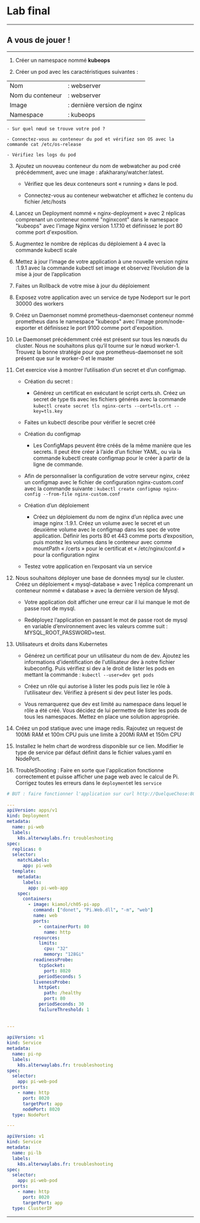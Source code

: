 # Lab final

<hr>

## A vous de jouer !

<hr>

1. Créer un namespace nommé **kubeops**


2. Créer un pod avec les caractéristiques suivantes :

|                                     |                             |
|-------------------------------------|-----------------------------|
| Nom                                 | : webserver                 |
| Nom du conteneur                    | : webserver                 |
| Image                               | : dernière version de nginx |
| Namespace                           | : kubeops                   |


    - Sur quel nœud se trouve votre pod ?

    - Connectez-vous au conteneur du pod et vérifiez son OS avec la commande cat /etc/os-release

    - Vérifiez les logs du pod


3. Ajoutez un nouveau conteneur du nom de webwatcher au pod créé précédemment, avec une image : afakharany/watcher:latest.

    - Vérifiez que les deux conteneurs sont « running » dans le pod.

    - Connectez-vous au conteneur webwatcher et affichez le contenu du fichier /etc/hosts
 

4. Lancez un Deployment nommé « nginx-deployment » avec 2 réplicas comprenant un conteneur nommé "nginxcont" dans le namespace "kubeops" avec l'image Nginx version 1.17.10 et définissez le port 80 comme port d'exposition.



5. Augmentez le nombre de réplicas du déploiement à 4 avec la commande kubectl scale



6. Mettez à jour l’image de votre application à une nouvelle version nginx :1.9.1 avec la commande kubectl set image et observez l’évolution de la mise à jour de l’application



7. Faites un Rollback de votre mise à jour du déploiement



8. Exposez votre application avec un service de type Nodeport sur le port 30000 des workers



9. Créez un Daemonset nommé prometheus-daemonset conteneur nommé prometheus dans le namespace "kubeops" avec l'image prom/node-exporter et définissez le port 9100 comme port d'exposition.



10. Le Daemonset précédemment créé est présent sur tous les nœuds du cluster. Nous ne souhaitons plus qu’il tourne sur le nœud worker-1. Trouvez la bonne stratégie pour que prometheus-daemonset ne soit présent que sur le worker-0 et le master



11. Cet exercice vise à montrer l’utilisation d’un secret et d’un configmap.

    - Création du secret :
        - Générez un certificat en exécutant le script certs.sh. Créez un secret de type tls avec les fichiers générés avec la commande `kubectl create secret tls nginx-certs --cert=tls.crt --key=tls.key`


    - Faites un kubectl describe pour vérifier le secret créé


    - Création du configmap
        - Les ConfigMaps peuvent être créés de la même manière que les secrets. Il peut être créer à l’aide d’un fichier YAML, ou via la commande kubectl create configmap pour le créer à partir de la ligne de commande.

    - Afin de personnaliser la configuration de votre serveur nginx, créez un configmap avec le fichier de configuration nginx-custom.conf avec la commande suivante : `kubectl create configmap nginx-config --from-file nginx-custom.conf`
 
 
    - Création d’un déploiement
        - Créez un déploiement du nom de nginx d’un réplica avec une image nginx :1.9.1. Créez un volume avec le secret et un deuxième volume avec le configmap dans les spec de votre application. Définir les ports 80 et 443 comme ports d’exposition, puis montez les volumes dans le conteneur avec comme mountPath « /certs » pour le certificat et « /etc/nginx/conf.d » pour la configuration nginx

 

    - Testez votre application en l’exposant via un service

12. Nous souhaitons déployer une base de données mysql sur le cluster. Créez un déploiement « mysql-database » avec 1 réplica comprenant un conteneur nommé « database » avec la dernière version de Mysql.



    - Votre application doit afficher une erreur car il lui manque le mot de passe root de mysql.

    - Redéployez l’application en passant le mot de passe root de mysql en variable d’environnement avec les valeurs comme suit : MYSQL_ROOT_PASSWORD=test.



13. Utilisateurs et droits dans Kubernetes

    - Générez un certificat pour un utilisateur du nom de dev. Ajoutez les informations d'identification de l'utilisateur dev à notre fichier kubeconfig. Puis vérifiez si dev a le droit de lister les pods en mettant la commande : `kubectl --user=dev get pods`

    - Créez un rôle qui autorise à lister les pods puis liez le rôle à l’utilisateur dev. Vérifiez à présent si dev peut lister les pods.

    - Vous remarquerez que dev est limité au namespace dans lequel le rôle a été créé. Vous décidez de lui permettre de lister les pods de tous les namespaces. Mettez en place une solution appropriée.


14. Créez un pod statique avec une image redis. Rajoutez un request de 100Mi RAM et 100m CPU puis une limite à 200Mi RAM et 150m CPU



15. Installez le helm chart de wordress disponible sur ce lien. Modifier le type de service par défaut définit dans le fichier values.yaml en NodePort.



16. TroubleShooting : Faire en sorte que l'application fonctionne correctement et puisse afficher une page web avec le calcul de Pi. Corrigez toutes les erreurs dans le `deployment`et les `service`

```yaml
# BUT : faire fonctionner l'application sur curl http://QuelqueChose:8020 
 
---
apiVersion: apps/v1
kind: Deployment
metadata:
  name: pi-web
  labels:
    k8s.alterwaylabs.fr: troubleshooting
spec:
  replicas: 0
  selector:
    matchLabels:
      app: pi-web
  template:
    metadata:
      labels:
        app: pi-web-app
    spec:
      containers:
        - image: kiamol/ch05-pi-app
          command: ["donet", "Pi.Web.dll", "-m", "web"]
          name: web
          ports:
            - containerPort: 80
              name: http
          resources:
            limits:
              cpu: "32"
              memory: "128Gi"
          readinessProbe:
            tcpSocket:
              port: 8020
            periodSeconds: 5
          livenessProbe:
            httpGet:
              path: /healthy
              port: 80
            periodSeconds: 30
            failureThreshold: 1
 
 
---
 
apiVersion: v1
kind: Service
metadata:
  name: pi-np
  labels:
    k8s.alterwaylabs.fr: troubleshooting
spec:
  selector:
    app: pi-web-pod
  ports:
    - name: http
      port: 8020
      targetPort: app
      nodePort: 8020
  type: NodePort

---

apiVersion: v1
kind: Service
metadata:
  name: pi-lb
  labels:
    k8s.alterwaylabs.fr: troubleshooting
spec:
  selector:
    app: pi-web-pod
  ports:
    - name: http
      port: 8020
      targetPort: app
  type: ClusterIP
```

<hr>
